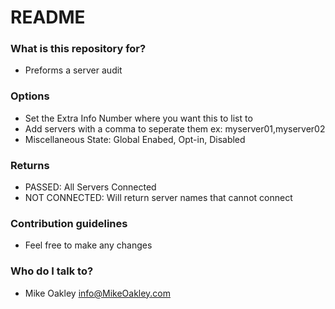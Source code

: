 # README #


### What is this repository for? ###

* Preforms a server audit

### Options ###

* Set the Extra Info Number where you want this to list to
* Add servers with a comma to seperate them ex: myserver01,myserver02
* Miscellaneous State: Global Enabed, Opt-in, Disabled

### Returns ###

* PASSED: All Servers Connected
* NOT CONNECTED: Will return server names that cannot connect

### Contribution guidelines ###

* Feel free to make any changes

### Who do I talk to? ###

* Mike Oakley info@MikeOakley.com